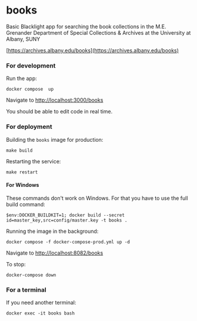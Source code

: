 # books
Basic Blacklight app for searching the book collections in the M.E. Grenander Department of Special Collections & Archives at the University at Albany, SUNY

[https://archives.albany.edu/books](https://archives.albany.edu/books)

### For development

Run the app:
```
docker compose  up
```

Navigate to [http://localhost:3000/books](http://localhost:3000/books)

You should be able to edit code in real time.

### For deployment

Building the `books` image for production:
```
make build
```

Restarting the service:
```
make restart
```

#### For Windows

These commands don't work on Windows. For that you have to use the full build command:
```
$env:DOCKER_BUILDKIT=1; docker build --secret id=master_key,src=config/master.key -t books .
```

Running the image in the background:
```
docker compose -f docker-compose-prod.yml up -d
```
Navigate to [http://localhost:8082/books](http://localhost:8082/books)

To stop:
```
docker-compose down
```

### For a terminal

If you need another terminal:
```
docker exec -it books bash
```